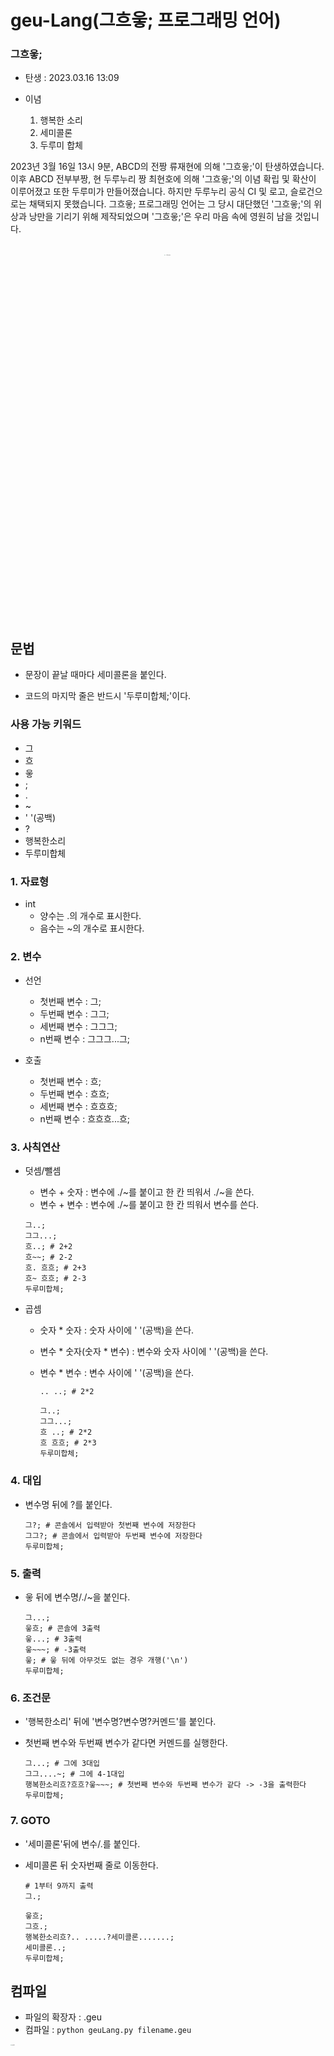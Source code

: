 # geu-Lang(그흐읗; 프로그래밍 언어)

### 그흐읗;

-   탄생 : 2023.03.16 13:09

-   이념
    1.   행복한 소리
    2.   세미콜론
    3.   두루미 합체

 2023년 3월 16일 13시 9분, ABCD의 전짱 류재현에 의해 '그흐읗;'이 탄생하였습니다. 이후 ABCD 전부부짱, 현 두루누리 짱 최현호에 의해 '그흐읗;'의 이념 확립 및 확산이 이루어졌고 또한 두루미가 만들어졌습니다. 하지만 두루누리 공식 CI 및 로고, 슬로건으로는 채택되지 못했습니다. 그흐읗; 프로그래밍 언어는 그 당시 대단했던 '그흐읗;'의 위상과 낭만을 기리기 위해 제작되었으며 '그흐읗;'은 우리 마음 속에 영원히 남을 것입니다.

<br>

<div align="center">
<img src="https://github.com/ovisL/geu-Lang/assets/81283189/6edccd0f-5f50-4fff-9fb5-779d4865d4f9" alt="dooroome" style="zoom:10%;" width="15%" />
</div>



## 문법

-   문장이 끝날 때마다 세미콜론을 붙인다.

-   코드의 마지막 줄은 반드시 '두루미합체;'이다.

### 사용 가능 키워드

-   그
-   흐
-   읗
-   ;
-   .
-   ~
-   ' '(공백)
-   ?
-   행복한소리
-   두루미합체 


### 1. 자료형
- int 
  - 양수는 .의 개수로 표시한다.
  - 음수는 ~의 개수로 표시한다.

### 2. 변수
 - 선언
     - 첫번째 변수 : 그;
     - 두번째 변수 : 그그;
     - 세번째 변수 : 그그그;
     - n번째 변수 : 그그그...그;
         
- 호출
    - 첫번째 변수 : 흐;
    - 두번째 변수 : 흐흐;
    - 세번째 변수 : 흐흐흐;
    - n번째 변수 : 흐흐흐...흐;

### 3. 사칙연산
- 덧셈/뺄셈
    - 변수 + 숫자 : 변수에 ./~를 붙이고 한 칸 띄워서 ./~을 쓴다.
    - 변수 + 변수 : 변수에 ./~를 붙이고 한 칸 띄워서 변수를 쓴다.
   
    ```
    그..;
    그그...;
    흐..; # 2+2
    흐~~; # 2-2
    흐. 흐흐; # 2+3
    흐~ 흐흐; # 2-3
    두루미합체;
    ```
- 곱셈
  - 숫자 * 숫자 : 숫자 사이에 ' '(공백)을 쓴다.
  - 변수 * 숫자(숫자 * 변수) : 변수와 숫자 사이에 ' '(공백)을 쓴다.
  - 변수 * 변수 : 변수 사이에 ' '(공백)을 쓴다.
  
    ```
    .. ..; # 2*2
    
    그..;
    그그...;
    흐 ..; # 2*2
    흐 흐흐; # 2*3
    두루미합체;
    ```

### 4. 대입
- 변수명 뒤에 ?를 붙인다.

    ```
    그?; # 콘솔에서 입력받아 첫번째 변수에 저장한다
    그그?; # 콘솔에서 입력받아 두번째 변수에 저장한다
    두루미합체;
    ```
     
### 5. 출력
- 읗 뒤에 변수명/./~을 붙인다.
    
    ```
    그...;
    읗흐; # 콘솔에 3출력
    읗...; # 3출력
    읗~~~; # -3출력
    읗; # 읗 뒤에 아무것도 없는 경우 개행('\n')
    두루미합체;
    ```

### 6. 조건문
- '행복한소리' 뒤에 '변수명?변수명?커멘드'를 붙인다.
-  첫번째 변수와 두번째 변수가 같다면 커멘드를 실행한다.

    ```
    그...; # 그에 3대입 
    그그....~; # 그에 4-1대입
    행복한소리흐?흐흐?읗~~~; # 첫번째 변수와 두번째 변수가 같다 -> -3을 출력한다
    두루미합체;
    ```
### 7. GOTO
- '세미콜론'뒤에 변수/.를 붙인다.
- 세미콜론 뒤 숫자번째 줄로 이동한다. 
    
    ```
    # 1부터 9까지 출력
    그.;

    읗흐;
    그흐.;
    행복한소리흐?.. .....?세미콜론.......;
    세미콜론..;
    두루미합체;
    ```

## 컴파일
- 파일의 확장자 : .geu
- 컴파일 : ```python geuLang.py filename.geu```
<img src="https://github.com/ovisL/geu-Lang/assets/81283189/9506d28b-a3df-4d8a-a7c7-b680d53a369c" alt="compile" style="zoom:10%;" width="50%" />

그흐읗;그흐읗;그흐읗;그흐읗;그흐읗;그흐읗;그흐읗;그흐읗;그흐읗;그흐읗;그흐읗;그흐읗;그흐읗;그흐읗;그흐읗;그흐읗;그흐읗;그흐읗;그흐읗;그흐읗;그흐읗;그흐읗;그흐읗;그흐읗;그흐읗;그흐읗;그흐읗;그흐읗;그흐읗;그흐읗;그흐읗;그흐읗;그흐읗;그흐읗;그흐읗;그흐읗;그흐읗;그흐읗;그흐읗;그흐읗;그흐읗;그흐읗;그흐읗;그흐읗;그흐읗;그흐읗;그흐읗;그흐읗;그흐읗;그흐읗;그흐읗;그흐읗;그흐읗;그흐읗;그흐읗;그흐읗;그흐읗;그흐읗;그흐읗;그흐읗;그흐읗;그흐읗;그흐읗;그흐읗;그흐읗;그흐읗;그흐읗;그흐읗;그흐읗;그흐읗;그흐읗;그흐읗;그흐읗;그흐읗;그흐읗;그흐읗;그흐읗;그흐읗;그흐읗;그흐읗;그흐읗;그흐읗;그흐읗;그흐읗;그흐읗;그흐읗;그흐읗;그흐읗;그흐읗;그흐읗;그흐읗;그흐읗;그흐읗;그흐읗;그흐읗;그흐읗;그흐읗;그흐읗;그흐읗;그흐읗;그흐읗;그흐읗;그흐읗;그흐읗;그흐읗;그흐읗;그흐읗;그흐읗;그흐읗;그흐읗;그흐읗;그흐읗;그흐읗;그흐읗;그흐읗;그흐읗;그흐읗;그흐읗;그흐읗;그흐읗;그흐읗;그흐읗;그흐읗;그흐읗;그흐읗;그흐읗;그흐읗;그흐읗;그흐읗;그흐읗;그흐읗;그흐읗;그흐읗;그흐읗;그흐읗;그흐읗;그흐읗;그흐읗;그흐읗;그흐읗;그흐읗;그흐읗;그흐읗;그흐읗;그흐읗;그흐읗;그흐읗;그흐읗;그흐읗;그흐읗;그흐읗;그흐읗;그흐읗;그흐읗;그흐읗;그흐읗;그흐읗;그흐읗;그흐읗;그흐읗;그흐읗;그흐읗;그흐읗;그흐읗;그흐읗;그흐읗;그흐읗;그흐읗;그흐읗;그흐읗;그흐읗;그흐읗;그흐읗;그흐읗;그흐읗;그흐읗;그흐읗;그흐읗;그흐읗;그흐읗;그흐읗;그흐읗;그흐읗;그흐읗;그흐읗;그흐읗;그흐읗;그흐읗;그흐읗;그흐읗;그흐읗;그흐읗;그흐읗;그흐읗;그흐읗;그흐읗;그흐읗;그흐읗;그흐읗;그흐읗;그흐읗;그흐읗;그흐읗;그흐읗;그흐읗;그흐읗;그흐읗;그흐읗;그흐읗;그흐읗;그흐읗;그흐읗;그흐읗;그흐읗;그흐읗;그흐읗;그흐읗;그흐읗;그흐읗;그흐읗;그흐읗;그흐읗;그흐읗;그흐읗;그흐읗;그흐읗;그흐읗;그흐읗;그흐읗;그흐읗;그흐읗;그흐읗;그흐읗;그흐읗;그흐읗;그흐읗;그흐읗;그흐읗;그흐읗;그흐읗;그흐읗;그흐읗;그흐읗;그흐읗;그흐읗;그흐읗;그흐읗;그흐읗;그흐읗;그흐읗;그흐읗;그흐읗;그흐읗;그흐읗;그흐읗;그흐읗;그흐읗;그흐읗;그흐읗;그흐읗;그흐읗;그흐읗;그흐읗;그흐읗;그흐읗;그흐읗;그흐읗;그흐읗;그흐읗;그흐읗;그흐읗;그흐읗;그흐읗;그흐읗;그흐읗;그흐읗;그흐읗;그흐읗;그흐읗;그흐읗;그흐읗;그흐읗;그흐읗;그흐읗;그흐읗;그흐읗;그흐읗;그흐읗;그흐읗;그흐읗;그흐읗;그흐읗;그흐읗;그흐읗;그흐읗;그흐읗;그흐읗;그흐읗;그흐읗;그흐읗;그흐읗;그흐읗;그흐읗;그흐읗;그흐읗;그흐읗;그흐읗;그흐읗;그흐읗;그흐읗;그흐읗;그흐읗;그흐읗;그흐읗;그흐읗;그흐읗;
